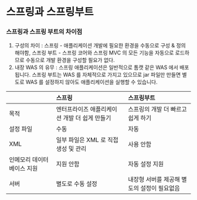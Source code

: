 # 스프링과 스프링부트

### 스프링과 스프링 부트의 차이점
1. 구성의 차이
    : 스프링 - 애플리케이션 개발에 필요한 환경을 수동으로 구성 & 정의 해야함, 스프링 부트 - 스프링 코어와 스프링 MVC 의 모든 기능을 자동으로 로드하므로 수동으로 개발 환경을 구성할 필요가 없다.
2. 내장 WAS 의 유무
    : 스프링 애플리케이션은 일반적으로 톰캣 같은 WAS 에서 배포됩니다. 스프링 부트는 WAS 를 자체적으로 가지고 있으므로 jar 파일만 만들면 별도로 WAS 를 설정하지 않아도 애플리케이션을 실행할 수 있습니다.

||스프링|스프링부트|
|:---|:---|:---|
|목적|엔터프라이즈 애플리케이션 개발 더 쉽게 만들기|스프링의 개발 더 빠르고 쉽게 하기|
|설정 파일|수동|자동|
|XML|일부 파일은 XML 로 직접 생성 및 관리|사용 안함|
|인메모리 데이터베이스 지원|지원 안함|자동 설정 지원|
|서버|별도로 수동 설정|내장형 서버를 제공해 별도의 설정이 필요없음|